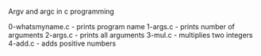 Argv and argc in c programming

0-whatsmyname.c - prints program name
1-args.c - prints number of arguments
2-args.c - prints all arguments 
3-mul.c - multiplies two integers
4-add.c - adds positive numbers
